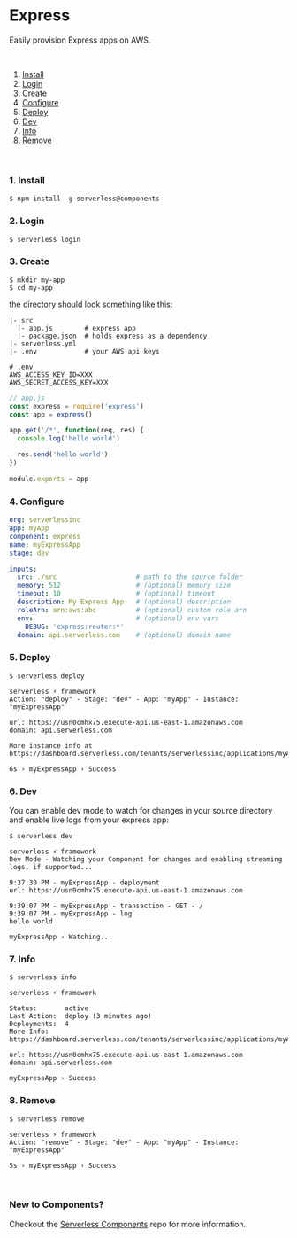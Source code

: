 # Express

Easily provision Express apps on AWS.

&nbsp;

1. [Install](#1-install)
2. [Login](#2-login)
3. [Create](#3-create)
4. [Configure](#4-configure)
5. [Deploy](#5-deploy)
6. [Dev](#6-dev)
7. [Info](#7-info)
8. [Remove](#8-remove)

&nbsp;

### 1. Install

```shell
$ npm install -g serverless@components
```


### 2. Login

```
$ serverless login
```

### 3. Create

```
$ mkdir my-app
$ cd my-app
```

the directory should look something like this:

```
|- src
  |- app.js        # express app
  |- package.json  # holds express as a dependency
|- serverless.yml  
|- .env            # your AWS api keys

```

```
# .env
AWS_ACCESS_KEY_ID=XXX
AWS_SECRET_ACCESS_KEY=XXX
```

```js
// app.js
const express = require('express')
const app = express()

app.get('/*', function(req, res) {
  console.log('hello world')

  res.send('hello world')
})

module.exports = app
```

### 4. Configure

```yml
org: serverlessinc
app: myApp
component: express
name: myExpressApp
stage: dev

inputs:
  src: ./src                    # path to the source folder
  memory: 512                   # (optional) memory size
  timeout: 10                   # (optional) timeout
  description: My Express App   # (optional) description
  roleArn: arn:aws:abc          # (optional) custom role arn
  env:                          # (optional) env vars
    DEBUG: 'express:router:*'
  domain: api.serverless.com    # (optional) domain name

```

### 5. Deploy

```
$ serverless deploy

serverless ⚡ framework
Action: "deploy" - Stage: "dev" - App: "myApp" - Instance: "myExpressApp"

url: https://usn0cmhx75.execute-api.us-east-1.amazonaws.com
domain: api.serverless.com

More instance info at https://dashboard.serverless.com/tenants/serverlessinc/applications/myApp/component/myExpressApp/stage/dev/overview

6s › myExpressApp › Success
```

### 6. Dev
You can enable dev mode to watch for changes in your source directory and enable live logs from your express app:

```
$ serverless dev

serverless ⚡ framework
Dev Mode - Watching your Component for changes and enabling streaming logs, if supported...

9:37:30 PM - myExpressApp - deployment
url: https://usn0cmhx75.execute-api.us-east-1.amazonaws.com

9:39:07 PM - myExpressApp - transaction - GET - /
9:39:07 PM - myExpressApp - log
hello world

myExpressApp › Watching...
```

### 7. Info

```
$ serverless info

serverless ⚡ framework

Status:       active
Last Action:  deploy (3 minutes ago)
Deployments:  4
More Info:    https://dashboard.serverless.com/tenants/serverlessinc/applications/myApp/component/myExpressApp/stage/dev/overview

url: https://usn0cmhx75.execute-api.us-east-1.amazonaws.com
domain: api.serverless.com

myExpressApp › Success
```

### 8. Remove

```
$ serverless remove

serverless ⚡ framework
Action: "remove" - Stage: "dev" - App: "myApp" - Instance: "myExpressApp"

5s › myExpressApp › Success
```

&nbsp;

### New to Components?

Checkout the [Serverless Components](https://github.com/serverless/components) repo for more information.
